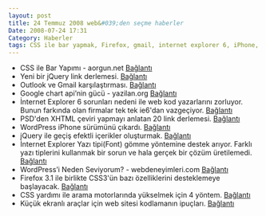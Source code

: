 ```yaml
---
layout: post
title: 24 Temmuz 2008 web&#039;den seçme haberler
Date: 2008-07-24 17:31
Category: Haberler
tags: CSS ile bar yapmak, Firefox, gmail, internet explorer 6, iPhone, jquery, Küçük ekranlı araçlar, outlook, psd den xhtml e, WordPress, yazı tipi gömme
---
```


-   CSS ile Bar Yapımı - aorgun.net [Bağlantı][]
-   Yeni bir jQuery link derlemesi. [Bağlantı][1]
-   Outlook ve Gmail karşılaştırması. [Bağlantı][2]
-   Google chart api’nin gücü - yazilan.org [Bağlantı][3]
-   İnternet Explorer 6 sorunları nedeni ile web kod yazarlarını
    zorluyor. Bunun farkında olan firmalar tek tek ie6'dan vazgeçiyor.
    [Bağlantı][4]
-   PSD'den XHTML çeviri yapmayı anlatan 20 link derlemesi.
    [Bağlantı][5]
-   WordPress iPhone sürümünü çıkardı. [Bağlantı][6]
-   jQuery ile geçiş efektli içerikler oluşturmak. [Bağlantı][7]
-   İnternet Explorer Yazı tipi(Font) gömme yöntemine destek arıyor.
    Farklı yazı tiplerini kullanmak bir sorun ve hala gerçek bir çözüm
    üretilemedi. [Bağlantı][8]
-   WordPress’i Neden Seviyorum? - webdeneyimleri.com [Bağlantı][9]
-   Firefox 3.1 ile birlikte CSS3'ün bazı özelliklerini desteklemeye
    başlayacak. [Bağlantı][10]
-   CSS yardımı ile arama motorlarında yükselmek için 4 yöntem.
    [Bağlantı][11]
-   Küçük ekranlı araçlar için web sitesi kodlamanın ipuçları.
    [Bağlantı][12]


  [Bağlantı]: http://www.aorgun.net/css-ile-bar-yapimi/
    "css ile bar yap"
  [1]: http://speckyboy.com/2008/07/21/20-amazing-jquery-plugins-and-65-excellent-jquery-resources/
    "jQuery"
  [2]: http://lifehacker.com/398778/outlook-vs-gmailthe-definitive-comparisongmail
    "outlook"
  [3]: http://yazilan.org/google-chart-apinin-gucu/ "google chart api"
  [4]: http://www.infoq.com/news/2008/07/ie6_on_its_way_out "ie6 hayırü"
  [5]: http://acomment.net/creating-css-layouts-the-best-tutorials-on-converting-psd-to-xhtml/76
    "psd - xhtml"
  [6]: http://iphone.wordpress.org/ "wordpress iphone"
  [7]: http://blog.lavablast.com/post/2008/07/jQuery-Content-Slider-Tutorial.aspx
    "jQuery"
  [8]: http://blogs.msdn.com/ie/archive/2008/07/21/font-embedding-on-the-web.aspx
    "ie yazı tipi desteği"
  [9]: http://www.webdeneyimleri.com/wordpress-neden-seviyorum/
    "wordpress"
  [10]: http://www.css3.info/css3-support-in-firefox-31/
    "Firefox 3.1 - CSS3"
  [11]: http://www.cssnewbie.com/4-ways-css-can-improve-your-seo/
    "css ve aramam motorları"
  [12]: http://woork.blogspot.com/2008/07/tips-to-design-your-site-for-mobile.html
    "Küçük ekranlı araçlar"
